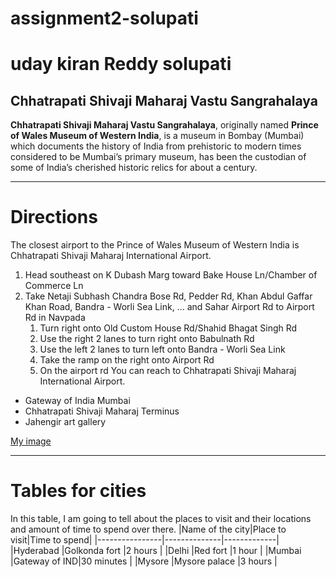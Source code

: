# assignment2-solupati
# uday kiran Reddy solupati
## Chhatrapati Shivaji Maharaj Vastu Sangrahalaya

**Chhatrapati Shivaji Maharaj Vastu Sangrahalaya**, originally named **Prince of Wales Museum of Western India**, is a museum in Bombay (Mumbai) which documents the history of India from prehistoric to modern times considered to be Mumbai’s primary museum, has been the custodian of some of India’s cherished historic relics for about a century.
***


# Directions
The closest airport to the Prince of Wales Museum of Western India is Chhatrapati Shivaji Maharaj International Airport. 
1. Head southeast on K Dubash Marg toward Bake House Ln/Chamber of Commerce Ln
2. Take Netaji Subhash Chandra Bose Rd, Pedder Rd, Khan Abdul Gaffar Khan Road, Bandra - Worli Sea Link, ... and Sahar Airport Rd to Airport Rd in Navpada
    1. Turn right onto Old Custom House Rd/Shahid Bhagat Singh Rd
    2. Use the right 2 lanes to turn right onto Babulnath Rd
    3. Use the left 2 lanes to turn left onto Bandra - Worli Sea Link
    4. Take the ramp on the right onto Airport Rd
    5. On the airport rd You can reach to Chhatrapati Shivaji Maharaj International Airport. 

* Gateway of India Mumbai
* Chhatrapati Shivaji Maharaj Terminus
* Jahengir art gallery

[My image](Uday.jpeg)

***

# Tables for cities
In this table, I am going to tell about the places to visit and their locations and amount of time to spend over there.
|Name of the city|Place to visit|Time to spend|
|----------------|--------------|-------------|
|Hyderabad       |Golkonda fort |2 hours      |
|Delhi           |Red fort      |1 hour       |
|Mumbai          |Gateway of IND|30 minutes   |
|Mysore          |Mysore palace |3 hours      |